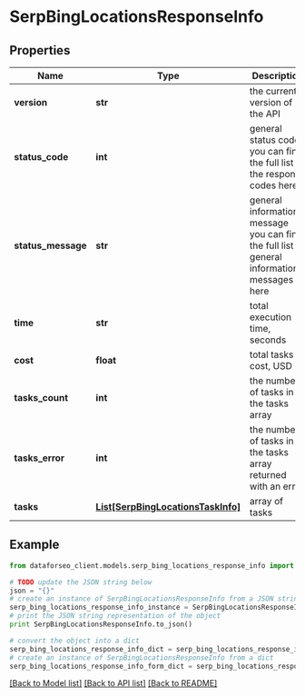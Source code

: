 # SerpBingLocationsResponseInfo


## Properties

Name | Type | Description | Notes
------------ | ------------- | ------------- | -------------
**version** | **str** | the current version of the API | [optional] 
**status_code** | **int** | general status code you can find the full list of the response codes here | [optional] 
**status_message** | **str** | general informational message you can find the full list of general informational messages here | [optional] 
**time** | **str** | total execution time, seconds | [optional] 
**cost** | **float** | total tasks cost, USD | [optional] 
**tasks_count** | **int** | the number of tasks in the tasks array | [optional] 
**tasks_error** | **int** | the number of tasks in the tasks array returned with an error | [optional] 
**tasks** | [**List[SerpBingLocationsTaskInfo]**](SerpBingLocationsTaskInfo.md) | array of tasks | [optional] 

## Example

```python
from dataforseo_client.models.serp_bing_locations_response_info import SerpBingLocationsResponseInfo

# TODO update the JSON string below
json = "{}"
# create an instance of SerpBingLocationsResponseInfo from a JSON string
serp_bing_locations_response_info_instance = SerpBingLocationsResponseInfo.from_json(json)
# print the JSON string representation of the object
print SerpBingLocationsResponseInfo.to_json()

# convert the object into a dict
serp_bing_locations_response_info_dict = serp_bing_locations_response_info_instance.to_dict()
# create an instance of SerpBingLocationsResponseInfo from a dict
serp_bing_locations_response_info_form_dict = serp_bing_locations_response_info.from_dict(serp_bing_locations_response_info_dict)
```
[[Back to Model list]](../README.md#documentation-for-models) [[Back to API list]](../README.md#documentation-for-api-endpoints) [[Back to README]](../README.md)


